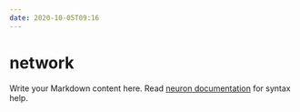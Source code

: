 ```yaml
---
date: 2020-10-05T09:16
---
```


# network

Write your Markdown content here. Read [neuron documentation](https://neuron.zettel.page/2011404.html) for syntax help.

